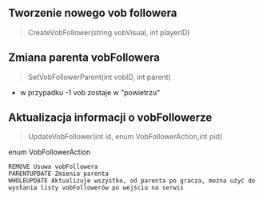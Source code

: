 ## Tworzenie nowego vob followera 
> CreateVobFollower(string vobVisual, int playerID)
## Zmiana parenta vobFollowera 
> SetVobFollowerParent(int vobID, int parent) 
- w przypadku -1 vob zostaje w "powietrzu"
## Aktualizacja informacji o vobFollowerze 
> UpdateVobFollower(int id, enum VobFollowerAction,int pid) 

enum VobFollowerAction

    REMOVE Usuwa vobFollowera
    PARENTUPDATE Zmienia parenta
    WHOLEUPDATE Aktualizuje wszystko, od parenta po gracza, można użyć do wysłania listy vobFollowerów po wejściu na serwis 


